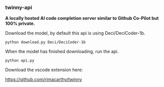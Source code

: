 ### twinny-api

**A locally hosted AI code completion server similar to Github Co-Pilot but 100% private.**

Download the model, by default this api is using Deci/DeciCoder-1b.

```
python download.py Deci/DeciCoder-1b
```

When the model has finished downloading, run the api.

```
python api.py
```

Download the vscode extension here:

https://github.com/rjmacarthy/twinny

